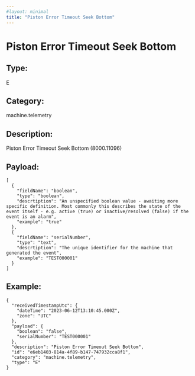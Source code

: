 ```yaml
---
#layout: minimal
title: "Piston Error Timeout Seek Bottom"
---
```


# Piston Error Timeout Seek Bottom

## Type:

E

## Category:

machine.telemetry

## Description: 

Piston Error Timeout Seek Bottom (8000.11096)

## Payload:

```
[
  {
    "fieldName": "boolean",
    "type": "boolean",
    "descrtiption": "An unspecified boolean value - awaiting more specific definition. Most commonly this describes the state of the event itself - e.g. active (true) or inactive/resolved (false) if the event is an alarm",
    "example": "true"
  },
  {
    "fieldName": "serialNumber",
    "type": "text",
    "descrtiption": "The unique identifier for the machine that generated the event",
    "example": "TEST000001"
  }
]
```

## Example:

```
{
  "receivedTimestampUtc": {
    "dateTime": "2023-06-12T13:10:45.000Z",
    "zone": "UTC"
  },
  "payload": {
    "boolean": "false",
    "serialNumber": "TEST000001"
  },
  "description": "Piston Error Timeout Seek Bottom",
  "id": "e6eb1403-814a-4f89-b147-747932cca8f1",
  "category": "machine.telemetry",
  "type": "E"
}
```
